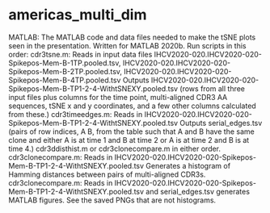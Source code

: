 # americas_multi_dim

MATLAB:
The MATLAB code and data files needed to make the tSNE plots seen in the presentation.
Written for MATLAB 2020b.
Run scripts in this order:
cdr3tsne.m:
Reads in input data files IHCV2020-020.IHCV2020-020-Spikepos-Mem-B-1TP.pooled.tsv, IHCV2020-020.IHCV2020-020-Spikepos-Mem-B-2TP.pooled.tsv, IHCV2020-020.IHCV2020-020-Spikepos-Mem-B-4TP.pooled.tsv
Outputs IHCV2020-020.IHCV2020-020-Spikepos-Mem-B-TP1-2-4-WithtSNEXY.pooled.tsv (rows from all three input files plus columns for the time point, multi-aligned CDR3 AA sequences, tSNE x and y coordinates, and a few other columns calculated from these.)
cdr3timeedges.m:
Reads in IHCV2020-020.IHCV2020-020-Spikepos-Mem-B-TP1-2-4-WithtSNEXY.pooled.tsv
Outputs serial_edges.tsv (pairs of row indices, A B, from the table such that A and B have the same clone and either A is at time 1 and B at time 2 or A is at time 2 and B is at time 4.)
cdr3ddisthist.m or cdr3clonecompare.m in either order.
cdr3clonecompare.m: 
Reads in IHCV2020-020.IHCV2020-020-Spikepos-Mem-B-TP1-2-4-WithtSNEXY.pooled.tsv
Generates a histogram of Hamming distances between pairs of multi-aligned CDR3s.
cdr3clonecompare.m:
Reads in IHCV2020-020.IHCV2020-020-Spikepos-Mem-B-TP1-2-4-WithtSNEXY.pooled.tsv and serial_edges.tsv
generates MATLAB figures.
See the saved PNGs that are not histograms.
